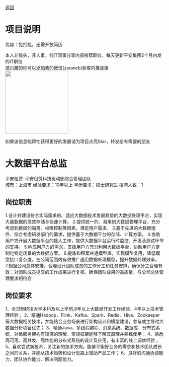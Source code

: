 [返回](../)

# 项目说明

优势：免打扰，无需开放简历

本人非猎头，非人事，纯IT同事分享内部推荐职位，每天更新平安集团2个月内发的IT职位  
感兴趣的你可以添加我的微信(zaqweb)获取内推连接  
<img src="https://github.com/zaqweb/PA-IT-JOBS/blob/master/WechatICode.jpeg"  height="200" width="200">

如果该信息能帮忙获得更好的发展请为项目点亮Star，转发给有需要的朋友

# 大数据平台总监
平安租赁-平安租赁科技驱动部综合管理团队  
城市：上海市 经验要求：10年以上 学历要求：硕士研究生  招聘人数：1

## 岗位职责
1.设计并建设符合实际需求的、适应大数据技术发展趋势的大数据处理平台，实现大量数据的高效存储与快速计算。
2.提供统一的、易用的大数据管理平台，充分考虑到数据的隔离、权限控制等因素，满足用户需求。
3.基于先进的大数据组件、综合考虑研发部门的需求，提供基于大数据平台的存储、计算方案。
4.协助用户方开展大数据平台的接入工作，提供大数据平台运行时监控、开发及测试环节的支持。
5.响应用户方的需求，支援用户方充分利用大数据平台，协助用户方定制化特定场景的大数据方案。
6.提炼和积累共通模型库，实现模型复用，降低模型接口复杂度，在公司范围内有效推广通用数据处理模型，提升数据处理效率。
7.根据公司总体安排，合理设计团队成员的工作分工和任务安排，确保分工合理有效；对团队成员提交的工作成果进行复核，确保团队成果的高质量，与公司总体管理要求相符合

## 岗位要求
1、全日制统招大学本科及以上学历,8年以上大数据开发工作经验，4年以上技术管理经验；
2、精通Hadoop、Flink、Kafka、Spark、Redis、Hive、Zookeeper等大数据相关技术，并能结合业务场景进行架构设计和模型建设，参与或主导过大数据分析项目优先；
3、精通Java，多线程编程、消息系统、数据库、分布式系统，对微服务架构有较深的理解，常规框架能够了解其原理并熟练使用；
4、熟悉高可用、高并发、高性能的分布式系统的设计及应用，有丰富的线上调优经验；
5、喜欢尝试新技术，关注新的技术方向，能够平衡好业务的需求和技术团队成长之间的关系，并能从技术趋势和设计思路上辅助产品工作；
6、良好的沟通协调能力、团队协作能力、解决问题能力。





